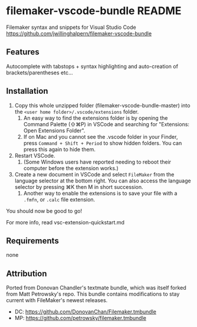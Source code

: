 # filemaker-vscode-bundle README

Filemaker syntax and snippets for Visual Studio Code
https://github.com/jwillinghalpern/filemaker-vscode-bundle

## Features

Autocomplete with tabstops + syntax highlighting and auto-creation of brackets/parentheses etc...

## Installation

1. Copy this whole unzipped folder (filemaker-vscode-bundle-master) into the `<user home folder>/.vscode/extensions` folder.
    1. An easy way to find the extensions folder is by opening the  Command Palette (⇧⌘P) in VSCode and searching for "Extensions: Open Extensions Folder".
    2. If on Mac and you cannot see the .vscode folder in your Finder, press `Command + Shift + Period` to show hidden folders. You can press this again to hide them.
2. Restart VSCode.
    1. (Some Windows users have reported needing to reboot their computer before the extension works.)
3. Create a new document in VSCode and select `FileMaker` from the language selector at the bottom right. You can also access the language selector by pressing ⌘K then M in short succession.
    1. Another way to enable the extensions is to save your file with a `.fmfn`, or `.calc` file extension.

You should now be good to go!

For more info, read vsc-extension-quickstart.md

## Requirements

none

## Attribution

Ported from Donovan Chandler's textmate bundle, which was itself forked from Matt Petrowsky's repo. This bundle contains modifications to stay current with FileMaker's newest releases.

- DC: <https://github.com/DonovanChan/Filemaker.tmbundle>
- MP: <https://github.com/petrowsky/filemaker.tmbundle>
